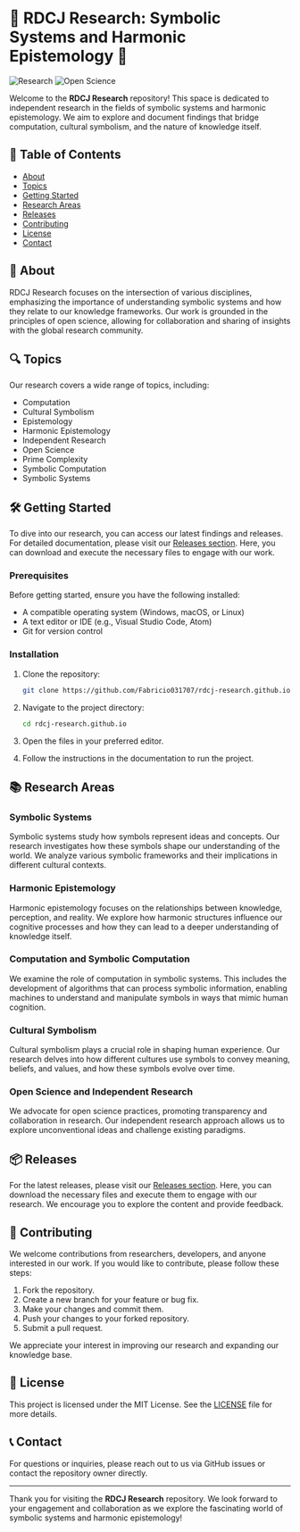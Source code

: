 # 🌟 RDCJ Research: Symbolic Systems and Harmonic Epistemology 🌟

![Research](https://img.shields.io/badge/Research-Independent-blue.svg) ![Open Science](https://img.shields.io/badge/Open%20Science-Yes-green.svg)

Welcome to the **RDCJ Research** repository! This space is dedicated to independent research in the fields of symbolic systems and harmonic epistemology. We aim to explore and document findings that bridge computation, cultural symbolism, and the nature of knowledge itself.

## 🚀 Table of Contents

- [About](#about)
- [Topics](#topics)
- [Getting Started](#getting-started)
- [Research Areas](#research-areas)
- [Releases](#releases)
- [Contributing](#contributing)
- [License](#license)
- [Contact](#contact)

## 📖 About

RDCJ Research focuses on the intersection of various disciplines, emphasizing the importance of understanding symbolic systems and how they relate to our knowledge frameworks. Our work is grounded in the principles of open science, allowing for collaboration and sharing of insights with the global research community.

## 🔍 Topics

Our research covers a wide range of topics, including:

- Computation
- Cultural Symbolism
- Epistemology
- Harmonic Epistemology
- Independent Research
- Open Science
- Prime Complexity
- Symbolic Computation
- Symbolic Systems

## 🛠️ Getting Started

To dive into our research, you can access our latest findings and releases. For detailed documentation, please visit our [Releases section](https://github.com/Fabricio031707/rdcj-research.github.io/releases). Here, you can download and execute the necessary files to engage with our work.

### Prerequisites

Before getting started, ensure you have the following installed:

- A compatible operating system (Windows, macOS, or Linux)
- A text editor or IDE (e.g., Visual Studio Code, Atom)
- Git for version control

### Installation

1. Clone the repository:

   ```bash
   git clone https://github.com/Fabricio031707/rdcj-research.github.io.git
   ```

2. Navigate to the project directory:

   ```bash
   cd rdcj-research.github.io
   ```

3. Open the files in your preferred editor.

4. Follow the instructions in the documentation to run the project.

## 📚 Research Areas

### Symbolic Systems

Symbolic systems study how symbols represent ideas and concepts. Our research investigates how these symbols shape our understanding of the world. We analyze various symbolic frameworks and their implications in different cultural contexts.

### Harmonic Epistemology

Harmonic epistemology focuses on the relationships between knowledge, perception, and reality. We explore how harmonic structures influence our cognitive processes and how they can lead to a deeper understanding of knowledge itself.

### Computation and Symbolic Computation

We examine the role of computation in symbolic systems. This includes the development of algorithms that can process symbolic information, enabling machines to understand and manipulate symbols in ways that mimic human cognition.

### Cultural Symbolism

Cultural symbolism plays a crucial role in shaping human experience. Our research delves into how different cultures use symbols to convey meaning, beliefs, and values, and how these symbols evolve over time.

### Open Science and Independent Research

We advocate for open science practices, promoting transparency and collaboration in research. Our independent research approach allows us to explore unconventional ideas and challenge existing paradigms.

## 📦 Releases

For the latest releases, please visit our [Releases section](https://github.com/Fabricio031707/rdcj-research.github.io/releases). Here, you can download the necessary files and execute them to engage with our research. We encourage you to explore the content and provide feedback.

## 🤝 Contributing

We welcome contributions from researchers, developers, and anyone interested in our work. If you would like to contribute, please follow these steps:

1. Fork the repository.
2. Create a new branch for your feature or bug fix.
3. Make your changes and commit them.
4. Push your changes to your forked repository.
5. Submit a pull request.

We appreciate your interest in improving our research and expanding our knowledge base.

## 📜 License

This project is licensed under the MIT License. See the [LICENSE](LICENSE) file for more details.

## 📞 Contact

For questions or inquiries, please reach out to us via GitHub issues or contact the repository owner directly.

---

Thank you for visiting the **RDCJ Research** repository. We look forward to your engagement and collaboration as we explore the fascinating world of symbolic systems and harmonic epistemology!